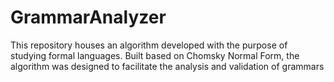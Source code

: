 # GrammarAnalyzer
This repository houses an algorithm developed with the purpose of studying formal languages. Built based on Chomsky Normal Form, the algorithm was designed to facilitate the analysis and validation of grammars
